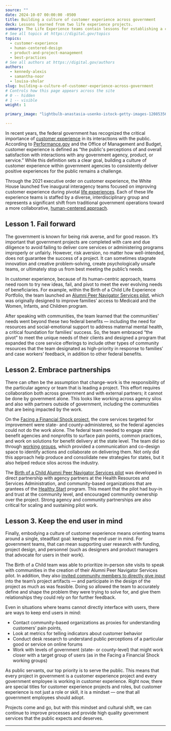 ```yaml
---
source: ""
date: 2024-10-07 00:00:00 -0500
title: Building a culture of customer experience across government
deck: Lessons learned from two life experience projects.
summary: The Life Experience teams contain lessons for establishing a culture of customer experience in government, shifting to a focus on organizational practices.
# See all topics at https://digital.gov/topics
topics:
  - customer-experience
  - human-centered-design
  - product-and-project-management
  - best-practices
# See all authors at https://digital.gov/authors
authors: 
  - kennedy-alexis
  - samantha-noor
  - louisa-sholar
slug: building-a-culture-of-customer-experience-across-government
# Controls how this page appears across the site
# 0 -- hidden
# 1 -- visible
weight: 1

primary_image: "lightbulb-anastasia-usenko-istock-getty-images-1208535618"

---
```

In recent years, the federal government has recognized the critical importance of [customer experience](https://digital.gov/topics/customer-experience/) in its interactions with the public. According to [Performance.gov](https://www.performance.gov/cx/) and the Office of Management and Budget, customer experience is defined as “the public's perceptions of and overall satisfaction with interactions with any government agency, product, or service.” While this definition sets a clear goal, building a culture of customer experience within government agencies to consistently deliver positive experiences for the public remains a challenge. 

Through the 2021 executive order on customer experience, the White House launched five inaugural interagency teams focused on improving customer experience during pivotal [life experiences](https://www.performance.gov/cx/projects/). Each of these life experience teams is staffed by a diverse, interdisciplinary group and represents a significant shift from traditional government operations toward a more collaborative, [human-centered approach](https://digital.gov/guides/hcd/).

## Lesson 1. Fail forward

The government is known for being risk averse, and for good reason. It’s important that government projects are completed with care and due diligence to avoid failing to deliver core services or administering programs improperly or unfairly. However, risk aversion, no matter how well-intended, does not guarantee the success of a project. It can sometimes stagnate innovation and creative problem-solving, create psychologically unsafe teams, or ultimately stop us from best meeting the public’s needs. 

In customer experience, because of its human-centric approach, teams need room to try new ideas, fail, and pivot to meet the ever evolving needs of beneficiaries. For example, within the Birth of a Child Life Experience Portfolio, the team launched an [Alumni Peer Navigator Services pilot](https://healthystart-tasc.org/initiatives/past-initiatives/alumni-peer-navigator-services/), which was originally designed to improve families’ access to Medicaid and the Women, Infants, and Children program. 

After speaking with communities, the team learned that the communities’ needs went beyond these two federal benefits — including the need for resources and social-emotional support to address maternal mental health, a critical foundation for families’ success. So, the team embraced “the pivot” to meet the unique needs of their clients and designed a program that expanded the core service offerings to include other types of community resources that the team designated as high-priority in response to families’ and case workers’ feedback, in addition to other federal benefits.

## Lesson 2. Embrace partnerships

There can often be the assumption that change-work is the responsibility of the particular agency or team that is leading a project. This effort requires collaboration both across government and with external partners; it cannot be done by government alone. This looks like working across agency silos and also with partners outside of government, including the communities that are being impacted by the work. 

On the [Facing a Financial Shock project](https://www.performance.gov/cx/life-experiences/facing-a-financial-shock/), the core services targeted for improvement were state- and county-administered, so the federal agencies could not do the work alone. The federal team needed to engage state benefit agencies and nonprofits to surface pain points, common practices, and work on solutions for benefit delivery at the state level. The team did so through [working groups](https://www.aspeninstitute.org/blog-posts/capturing-the-impact-of-public-benefits-coordination/), which provided a communication and co-design space to identify actions and collaborate on delivering them. Not only did this approach help produce and consolidate new strategies for states, but it also helped reduce silos across the industry. 

The [Birth of a Child Alumni Peer Navigator Services pilot](https://www.performance.gov/cx/life-experiences/having-a-child-and-early-childhood/) was developed in direct partnership with agency partners at the Health Resources and Services Administration, and community-based organizations that are grantees of the [Healthy Start](https://mchb.hrsa.gov/programs-impact/healthy-start) program. This meant that the pilot had buy-in and trust at the community level, and encouraged community ownership over the project. Strong agency and community partnerships are also critical for scaling and sustaining pilot work.

## Lesson 3. Keep the end user in mind

Finally, embodying a culture of customer experience means orienting teams around a single, steadfast goal: keeping the end user in mind. For government teams, that can mean supporting user research with funding, project design, and personnel (such as designers and product managers that advocate for users in their work). 

The Birth of a Child team was able to prioritize in-person site visits to speak with communities in the creation of their Alumni Peer Navigator Services pilot. In addition, they also [invited community members to directly give input](https://www.usds.gov/news-and-blog/solutions-by-families-for-families-4b8150) into the team’s project artifacts — and participate in the design of the project as much as was feasible. Doing so allowed the team to accurately define and shape the problem they were trying to solve for, and give them relationships they could rely on for further feedback. 

Even in situations where teams cannot directly interface with users, there are ways to keep end users in mind: 
* Contact community-based organizations as proxies for understanding customers’ pain points, 
* Look at metrics for telling indicators about customer behavior
* Conduct desk research to understand public perceptions of a particular good or service on online forums
* Work with levels of government (state- or county-level) that might work closer with a target group of users (as in the Facing a Financial Shock working groups)

As public servants, our top priority is to serve the public. This means that every project in government is a customer experience project and every government employee is working in customer experience. Right now, there are special titles for customer experience projects and roles, but customer experience is not just a role or skill, it is a mindset — one that all government employees should adopt. 

Projects come and go, but with this mindset and cultural shift, we can continue to improve processes and provide high quality government services that the public expects and deserves.

---
